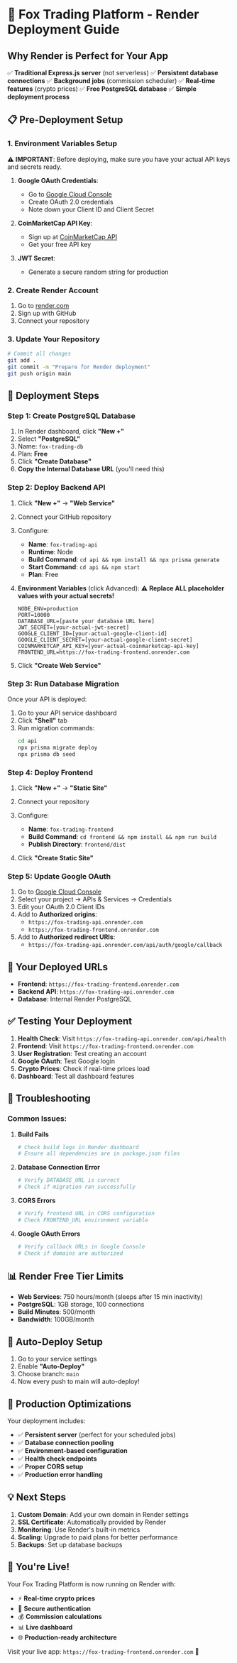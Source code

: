 # 🚀 Fox Trading Platform - Render Deployment Guide

## Why Render is Perfect for Your App

✅ **Traditional Express.js server** (not serverless)
✅ **Persistent database connections**
✅ **Background jobs** (commission scheduler)
✅ **Real-time features** (crypto prices)
✅ **Free PostgreSQL database**
✅ **Simple deployment process**

## 📋 Pre-Deployment Setup

### 1. Environment Variables Setup
⚠️ **IMPORTANT**: Before deploying, make sure you have your actual API keys and secrets ready.

1. **Google OAuth Credentials**:
   - Go to [Google Cloud Console](https://console.cloud.google.com/)
   - Create OAuth 2.0 credentials
   - Note down your Client ID and Client Secret

2. **CoinMarketCap API Key**:
   - Sign up at [CoinMarketCap API](https://coinmarketcap.com/api/)
   - Get your free API key

3. **JWT Secret**:
   - Generate a secure random string for production

### 2. Create Render Account
1. Go to [render.com](https://render.com)
2. Sign up with GitHub
3. Connect your repository

### 3. Update Your Repository
```bash
# Commit all changes
git add .
git commit -m "Prepare for Render deployment"
git push origin main
```

## 🚀 Deployment Steps

### Step 1: Create PostgreSQL Database
1. In Render dashboard, click **"New +"**
2. Select **"PostgreSQL"**
3. Name: `fox-trading-db`
4. Plan: **Free**
5. Click **"Create Database"**
6. **Copy the Internal Database URL** (you'll need this)

### Step 2: Deploy Backend API
1. Click **"New +"** → **"Web Service"**
2. Connect your GitHub repository
3. Configure:
   - **Name**: `fox-trading-api`
   - **Runtime**: Node
   - **Build Command**: `cd api && npm install && npx prisma generate`
   - **Start Command**: `cd api && npm start`
   - **Plan**: Free

4. **Environment Variables** (click Advanced):
   ⚠️ **Replace ALL placeholder values with your actual secrets!**
   ```
   NODE_ENV=production
   PORT=10000
   DATABASE_URL=[paste your database URL here]
   JWT_SECRET=[your-actual-jwt-secret]
   GOOGLE_CLIENT_ID=[your-actual-google-client-id]
   GOOGLE_CLIENT_SECRET=[your-actual-google-client-secret]
   COINMARKETCAP_API_KEY=[your-actual-coinmarketcap-api-key]
   FRONTEND_URL=https://fox-trading-frontend.onrender.com
   ```

5. Click **"Create Web Service"**

### Step 3: Run Database Migration
Once your API is deployed:
1. Go to your API service dashboard
2. Click **"Shell"** tab
3. Run migration commands:
   ```bash
   cd api
   npx prisma migrate deploy
   npx prisma db seed
   ```

### Step 4: Deploy Frontend
1. Click **"New +"** → **"Static Site"**
2. Connect your repository
3. Configure:
   - **Name**: `fox-trading-frontend`
   - **Build Command**: `cd frontend && npm install && npm run build`
   - **Publish Directory**: `frontend/dist`

4. Click **"Create Static Site"**

### Step 5: Update Google OAuth
1. Go to [Google Cloud Console](https://console.cloud.google.com/)
2. Select your project → APIs & Services → Credentials
3. Edit your OAuth 2.0 Client IDs
4. Add to **Authorized origins**:
   - `https://fox-trading-api.onrender.com`
   - `https://fox-trading-frontend.onrender.com`
5. Add to **Authorized redirect URIs**:
   - `https://fox-trading-api.onrender.com/api/auth/google/callback`

## 🎯 Your Deployed URLs

- **Frontend**: `https://fox-trading-frontend.onrender.com`
- **Backend API**: `https://fox-trading-api.onrender.com`
- **Database**: Internal Render PostgreSQL

## ✅ Testing Your Deployment

1. **Health Check**: Visit `https://fox-trading-api.onrender.com/api/health`
2. **Frontend**: Visit `https://fox-trading-frontend.onrender.com`
3. **User Registration**: Test creating an account
4. **Google OAuth**: Test Google login
5. **Crypto Prices**: Check if real-time prices load
6. **Dashboard**: Test all dashboard features

## 🔧 Troubleshooting

### Common Issues:

1. **Build Fails**
   ```bash
   # Check build logs in Render dashboard
   # Ensure all dependencies are in package.json files
   ```

2. **Database Connection Error**
   ```bash
   # Verify DATABASE_URL is correct
   # Check if migration ran successfully
   ```

3. **CORS Errors**
   ```bash
   # Verify frontend URL in CORS configuration
   # Check FRONTEND_URL environment variable
   ```

4. **Google OAuth Errors**
   ```bash
   # Verify callback URLs in Google Console
   # Check if domains are authorized
   ```

## 📊 Render Free Tier Limits

- **Web Services**: 750 hours/month (sleeps after 15 min inactivity)
- **PostgreSQL**: 1GB storage, 100 connections
- **Build Minutes**: 500/month
- **Bandwidth**: 100GB/month

## 🔄 Auto-Deploy Setup

1. Go to your service settings
2. Enable **"Auto-Deploy"**
3. Choose branch: `main`
4. Now every push to main will auto-deploy!

## 🌟 Production Optimizations

Your deployment includes:
- ✅ **Persistent server** (perfect for your scheduled jobs)
- ✅ **Database connection pooling**
- ✅ **Environment-based configuration**
- ✅ **Health check endpoints**
- ✅ **Proper CORS setup**
- ✅ **Production error handling**

## 💡 Next Steps

1. **Custom Domain**: Add your own domain in Render settings
2. **SSL Certificate**: Automatically provided by Render
3. **Monitoring**: Use Render's built-in metrics
4. **Scaling**: Upgrade to paid plans for better performance
5. **Backups**: Set up database backups

## 🎉 You're Live!

Your Fox Trading Platform is now running on Render with:
- ⚡ **Real-time crypto prices**
- 🔐 **Secure authentication**
- 💰 **Commission calculations**
- 📊 **Live dashboard**
- 🌐 **Production-ready architecture**

Visit your live app: `https://fox-trading-frontend.onrender.com` 🦊